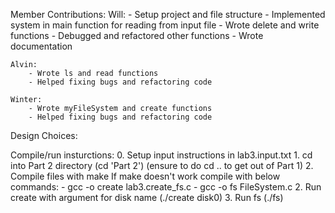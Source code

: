 Member Contributions:
    Will:
        - Setup project and file structure
        - Implemented system in main function for reading from input file
        - Wrote delete and write functions
        - Debugged and refactored other functions
        - Wrote documentation
    
    Alvin:
        - Wrote ls and read functions
        - Helped fixing bugs and refactoring code
    
    Winter:
        - Wrote myFileSystem and create functions
        - Helped fixing bugs and refactoring code

Design Choices:


Compile/run insturctions:
    0. Setup input instructions in lab3.input.txt
    1. cd into Part 2 directory (cd 'Part 2')
        (ensure to do cd .. to get out of Part 1)
    2. Compile files with make
        If make doesn't work compile with below commands:
            - gcc -o create lab3.create_fs.c
            - gcc -o fs FileSystem.c
    2. Run create with argument for disk name (./create disk0)
    3. Run fs (./fs)
